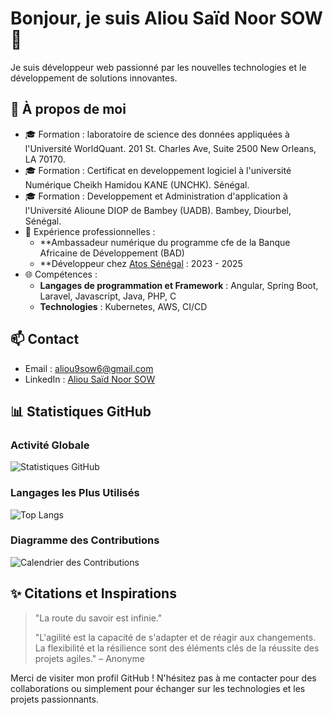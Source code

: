# Bonjour, je suis Aliou Saïd Noor SOW 👋

Je suis développeur web passionné par les nouvelles technologies et le développement de solutions innovantes.

## 🌟 À propos de moi
- 🎓 Formation : laboratoire de science des données appliquées à l'Université WorldQuant. 201 St. Charles Ave, Suite 2500 New Orleans, LA 70170.
- 🎓 Formation : Certificat en developpement logiciel à l'université Numérique Cheikh Hamidou KANE (UNCHK). Sénégal.
- 🎓 Formation : Developpement et Administration d'application à l'Université Alioune DIOP de Bambey (UADB). Bambey, Diourbel, Sénégal.
- 💼 Expérience professionnelles :
  - **Ambassadeur numérique du programme cfe de la Banque Africaine de Développement (BAD) 
  - **Développeur chez [Atos Sénégal](https://atos.net/) : 2023 - 2025
- 🌐 Compétences :
  - **Langages de programmation et Framework** : Angular, Spring Boot, Laravel, Javascript, Java, PHP, C
  - **Technologies** : Kubernetes, AWS, CI/CD

## 📫 Contact
- Email : [aliou9sow6@gmail.com](mailto:aliou9sow6@gmail.com)
- LinkedIn : [Aliou Saïd Noor SOW](https://www.linkedin.com/in/aliou-saidou-nourou-sow-054084228/)

## 📊 Statistiques GitHub

### Activité Globale
![Statistiques GitHub](https://github-readme-stats.vercel.app/api?username=aliou9sow6&show_icons=true&theme=radical&hide_border=true&include_all_commits=true)

### Langages les Plus Utilisés
![Top Langs](https://github-readme-stats.vercel.app/api/top-langs/?username=aliou9sow6&layout=compact&theme=radical&hide_border=true&langs_count=20)

### Diagramme des Contributions
![Calendrier des Contributions](https://github-readme-streak-stats.herokuapp.com/?user=aliou9sow6&theme=radical&hide_border=true)

## ✨ Citations et Inspirations

> "La route du savoir est infinie." 
>
> "L'agilité est la capacité de s'adapter et de réagir aux changements. La flexibilité et la résilience sont des éléments clés de la réussite des projets agiles." – Anonyme


Merci de visiter mon profil GitHub ! N'hésitez pas à me contacter pour des collaborations ou simplement pour échanger sur les technologies et les projets passionnants.
